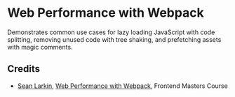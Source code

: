 # Web Performance with Webpack

Demonstrates common use cases for lazy loading JavaScript with code splitting, removing unused code with tree shaking, and prefetching assets with magic comments.

## Credits

- [Sean Larkin](https://github.com/TheLarkInn), [Web Performance with Webpack](https://frontendmasters.com/courses/performance-webpack), Frontend Masters Course